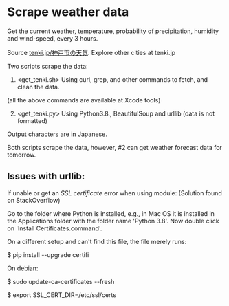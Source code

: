 # Scrape weather data

Get the current weather, temperature, probability of precipitation, humidity and wind-speed, every 3 hours.

Source [tenki.jp/神戸市の天気](https://tenki.jp/forecast/6/31/6310/28100/3hours.html). Explore other cities at tenki.jp

Two scripts scrape the data:

1. <get_tenki.sh> Using curl, grep, and other commands to fetch, and clean the data.

  (all the above commands are available at Xcode tools)
  
2. <get_tenki.py> Using Python3.8., BeautifulSoup and urllib (data is not formatted)

Output characters are in Japanese.

Both scripts scrape the data, however, #2 can get weather forecast data for tomorrow.

## Issues with urllib:

If unable or get an *SSL certificate* error when using <urllib> module:
(Solution found on StackOverflow)

Go to the folder where Python is installed, e.g., in Mac OS it is installed in the Applications folder with the folder name 'Python 3.8'. Now double click on 'Install Certificates.command'. 
  
On a different setup and can't find this file, the file merely runs:

$ pip install --upgrade certifi

On debian:

$ sudo update-ca-certificates --fresh

$ export SSL_CERT_DIR=/etc/ssl/certs
